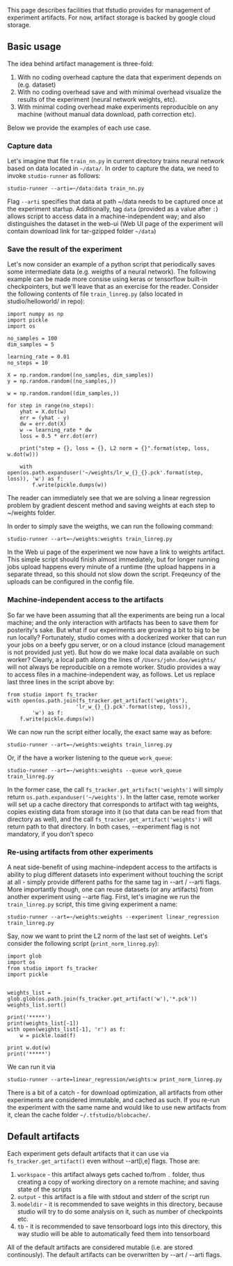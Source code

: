 This page describes facilities that tfstudio provides for management of experiment artifacts. 
For now, artifact storage is backed by google cloud storage. 

## Basic usage
The idea behind artifact management is three-fold:
1. With no coding overhead capture the data that experiment depends on (e.g. dataset)
2. With no coding overhead save and with minimal overhead visualize the results of the experiment (neural network weights, etc).
3. With minimal coding overhead make experiments reproducible on any machine (without manual data download, path correction etc).

Below we provide the examples of each use case. 

### Capture data 
Let's imagine that file `train_nn.py` in current directory trains neural network based on data located in `~/data/`. In order to capture the data, we need to invoke `studio-runner` as follows:

    studio-runner --arti=~/data:data train_nn.py

Flag `--arti` specifies that data at path ~/data needs to be captured once at the experiment startup. Additionally, tag `data` (provided as a value after `:`) allows script to access data
in a machine-independent way; and also distinguishes the dataset in the web-ui (Web UI page of the experiment will contain download link for tar-gzipped folder `~/data`)

### Save the result of the experiment 
Let's now consider an example of a python script that periodically saves some intermediate data (e.g. weigths of a neural network). The following example can be made more consise using 
keras or tensorflow built-in checkpointers, but we'll leave that as an exercise for the reader. 
Consider the following contents of file `train_linreg.py` (also located in studio/helloworld/ in repo):
    
    import numpy as np
    import pickle
    import os
    
    no_samples = 100
    dim_samples = 5

    learning_rate = 0.01
    no_steps = 10

    X = np.random.random((no_samples, dim_samples))
    y = np.random.random((no_samples,))

    w = np.random.random((dim_samples,))

    for step in range(no_steps):
        yhat = X.dot(w)
        err = (yhat - y)
        dw = err.dot(X)
        w -= learning_rate * dw  
        loss = 0.5 * err.dot(err)
        
        print("step = {}, loss = {}, L2 norm = {}".format(step, loss, w.dot(w)))

        with open(os.path.expanduser('~/weights/lr_w_{}_{}.pck'.format(step, loss)), 'w') as f:
            f.write(pickle.dumps(w))
      
The reader can immediately see that we are solving a linear regression problem by gradient descent method and saving weights at each step to ~/weights folder. 

In order to simply save the weigths, we can run the following command:
    
    studio-runner --art=~/weights:weights train_linreg.py 

In the Web ui page of the experiment we now have a link to weights artifact. This simple script should finish almost immediately, but for longer running jobs upload happens every minute of a runtime (the upload happens in a separate thread, so this should not slow down the script. Freqeuncy of the uploads can be configured in the config file.

### Machine-independent access to the artifacts 
So far we have been assuming that all the experiments are being run a local machine; and the only interaction with artifacts has been to save them for posterity's sake. 
But what if our experiments are growing a bit to big to be run locally? Fortunately, studio comes with a dockerized worker that can run your jobs on a beefy gpu server,
or on a cloud instance (cloud management is not provided just yet). But how do we make local data available on such worker? Clearly, a local path along the lines of 
`/Users/john.doe/weights/`  will not always be reproducible on a remote worker. Studio provides a way to access files in a machine-independent 
way, as follows. Let us replace last three lines in the script above by:

    from studio import fs_tracker 
    with open(os.path.join(fs_tracker.get_artifact('weights'), 
                          'lr_w_{}_{}.pck'.format(step, loss)),
            'w') as f:
        f.write(pickle.dumps(w))

We can now run the script either locally, the exact same way as before:    
    
    studio-runner --art=~/weights:weights train_linreg.py 

Or, if the have a worker listening to the queue `work_queue`:

    studio-runner --art=~/weights:weights --queue work_queue train_linreg.py

In the former case, the call `fs_tracker.get_artifact('weights')` will simply return `os.path.expanduser('~/weights')`. 
In the latter case, remote worker will set up a cache directory that corresponds to artifact with tag weights, copies existing data from storage into it (so that data can be read from that directory as well), 
and the call `fs_tracker.get_artifact('weights')` will return path to that directory. In both cases, --experiment flag is not mandatory, if you don't speco

### Re-using artifacts from other experiments
A neat side-benefit of using machine-indepdent access to the artifacts is ability to plug different datasets into experiment without touching the script at all - simply provide different paths for the same tag in --art / --arti flags. 
More importantly though, one can reuse datasets (or any artifacts) from another experiment using --arte flag. 
First, let's imagine we run the `train_linreg.py` script, this time giving experiment a name: 
    
    studio-runner --art=~/weights:weights --experiment linear_regression train_linreg.py 

Say, now we want to print the L2 norm of the last set of weights. 
Let's consider the following script (`print_norm_linreg.py`):

    import glob
    import os
    from studio import fs_tracker 
    import pickle


    weights_list = glob.glob(os.path.join(fs_tracker.get_artifact('w'),'*.pck'))
    weights_list.sort()

    print('*****')
    print(weights_list[-1])
    with open(weights_list[-1], 'r') as f:
        w = pickle.load(f)

    print w.dot(w)
    print('*****')

We can run it via

    studio-runner --arte=linear_regression/weights:w print_norm_linreg.py

There is a bit of a catch - for download optimization, all artifacts from other experiments are considered immutable, and cached as such. If you re-run the experiment with the same name and would like to use new artifacts from it, 
clean the cache folder `~/.tfstudio/blobcache/`. 

## Default artifacts

Each experiment gets default artifacts that it can use via `fs_tracker.get_artifact()` even without --art[i,e] flags. Those are:

1. `workspace` - this artifact always gets cached to/from `.` folder, thus creating a copy of working directory on a remote machine; and saving state of the scripts
2. `output` - this artifact is a file with stdout and stderr of the script run
3. `modeldir` - it is recommended to save weights in this directory, because studio will try to do some analysis on it, such as number of checkpoints etc.
4. `tb` - it is recommended to save tensorboard logs into this directory, this way studio will be able to automatically feed them into tensorboard

All of the default artifacts are considered mutable (i.e. are stored continously). The default artifacts can be overwritten by --art / --arti flags. 
